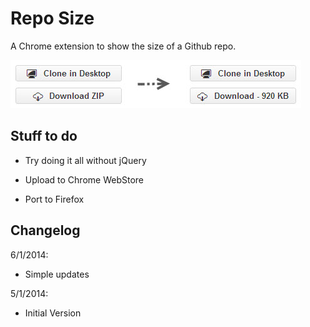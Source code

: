 # Repo Size

A Chrome extension to show the size of a Github repo.

![Screenshot](/screen.jpg)

## <a name="todo"></a>Stuff to do

* Try doing it all without jQuery

* Upload to Chrome WebStore
* Port to Firefox

## <a name="log"></a>Changelog

6/1/2014:

* Simple updates

5/1/2014:

* Initial Version
